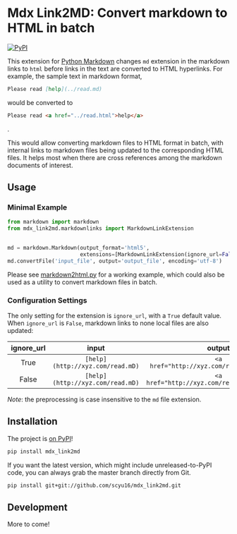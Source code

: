 # Mdx Link2MD: Convert markdown to HTML in batch

[![PyPI](https://img.shields.io/pypi/v/mdx_link2md.svg)](https://pypi.org/project/mdx-link2md/)

This extension for [Python Markdown](https://github.com/waylan/Python-Markdown)
changes `md` extension in the markdown links to `html` before links in the text 
are converted to HTML hyperlinks. For example, the sample text in markdown format,

```markdown
Please read [help](../read.md)
```

would be converted to
```html
Please read <a href="../read.html">help</a>
```
.

This would allow converting markdown files to HTML format in batch,
with internal links to markdown files being updated to the corresponding HTML files. It
helps most when there are cross references among the markdown documents of 
interest.

## Usage

### Minimal Example

```python
from markdown import markdown
from mdx_link2md.markdownlinks import MarkdownLinkExtension
 

md = markdown.Markdown(output_format='html5',
                       extensions=[MarkdownLinkExtension(ignore_url=False)])
md.convertFile('input_file', output='output_file', encoding='utf-8')

```
Please see [markdown2html.py](./examples/markdown2html.py) for a working example, which
could also be used as a utility to convert markdown files in batch. 

### Configuration Settings

The only setting for the extension is `ignore_url`, with a `True` default value.
When `ignore_url` is `False`, markdown links to none local files are also updated:

|ignore_url| input | output |
|:--------:| :-----: | :-------:|
|True      | ```[help](http://xyz.com/read.mD)```|```<a href="http://xyz.com/read.mD">help</a>```|
|False      | ```[help](http://xyz.com/read.mD)```|```<a href="http://xyz.com/read.html">help</a>```|

*Note*: the preprocessing is case insensitive to the `md` file extension.

## Installation

The project is [on PyPI](https://pypi.org/project/mdx-link2md/)!

```bash
pip install mdx_link2md
```

If you want the latest version, which might include unreleased-to-PyPI code,
you can always grab the master branch directly from Git.

```bash
pip install git+git://github.com/scyu16/mdx_link2md.git
```

## Development
More to come!
